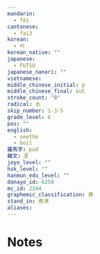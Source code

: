 ```yaml
---
mandarin:
  - fèi
cantonese:
  - fai3
korean:
  - 비
korean_native: ""
japanese:
  - FUTSU
japanese_nanori: ""
vietnamese:
middle_chinese_initial: p
middle_chinese_final: ɨut
stroke_count: "8"
radical: 水
skip_number: 1-3-5
grade_level: 6
pos: ""
english:
  - seethe
  - boil
羅馬字: pud
韓文: 푿
joyo_level: ""
hsk_level: ""
hanmun_edu_level: ""
danayo_id: 6250
mc_id: 2344
graphemic_classification: 弗
stand_in: 煮沸
aliases:
---
```


# Notes
